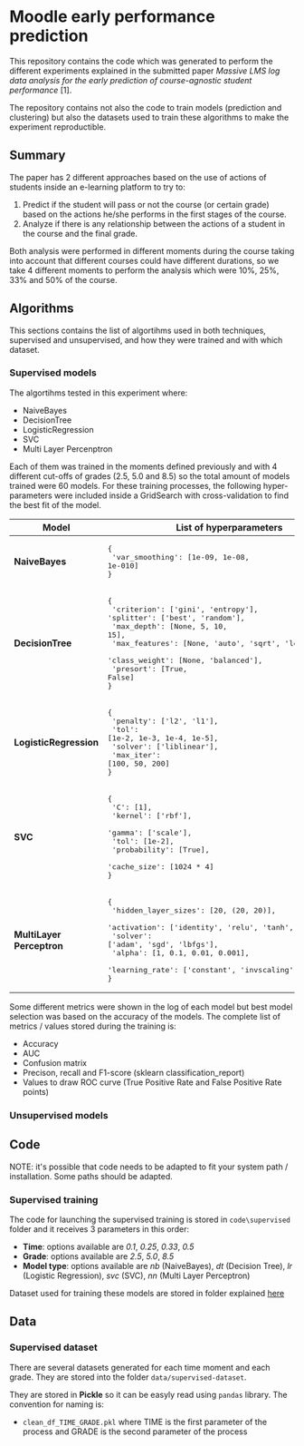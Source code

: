 # Moodle early performance prediction

This repository contains the code which was generated to perform the different experiments explained in the submitted paper *Massive LMS log data analysis for the early prediction of course-agnostic student performance* [1].

The repository contains not also the code to train models (prediction and clustering) but also the datasets used to train these algorithms to make the experiment reproductible.

## Summary

The paper has 2 different approaches based on the use of actions of students inside an e-learning platform to try to:

1. Predict if the student will pass or not the course (or certain grade) based on the actions he/she performs in the first stages of the course.
2. Analyze if there is any relationship between the actions of a student in the course and the final grade.

Both analysis were performed in different moments during the course taking into account that different courses could have different durations, so we take 4 different moments to perform the analysis which were 10%, 25%, 33% and 50% of the course.

## Algorithms

This sections contains the list of algortihms used in both techniques, supervised and unsupervised, and how they were trained and with which dataset.

### Supervised models

The algortihms tested in this experiment where:

* NaiveBayes
* DecisionTree
* LogisticRegression
* SVC
* Multi Layer Percenptron

Each of them was trained in the moments defined previously and with 4 different cut-offs of grades (2.5, 5.0 and 8.5) so the total amount of models trained were 60 models. For these training processes, the following hyper-parameters were included inside a GridSearch with cross-validation to find the best fit of the model.

| Model                     | List of hyperparameters |
|---------------------------|-------------------------|
| **NaiveBayes**            | <pre lang="python">{<br/> 'var_smoothing': [1e-09, 1e-08, 1e-010]<br/>} </pre>|
| **DecisionTree**          | <pre lang="python">{<br/> 'criterion': ['gini', 'entropy'], 'splitter': ['best', 'random'],<br/> 'max_depth': [None, 5, 10, 15],<br/> 'max_features': [None, 'auto', 'sqrt', 'log2'],<br/> 'class_weight': [None, 'balanced'], <br/> 'presort': [True, False]<br/>}</pre> |
| **LogisticRegression**    | <pre lang="python">{<br/> 'penalty': ['l2', 'l1'],<br/> 'tol': [1e-2, 1e-3, 1e-4, 1e-5],<br/> 'solver': ['liblinear'],<br/> 'max_iter': [100, 50, 200]<br/>}</pre> |
| **SVC**                   | <pre lang="python">{<br/> 'C': [1],<br/> 'kernel': ['rbf'],<br/> 'gamma': ['scale'],<br/> 'tol': [1e-2],<br/> 'probability': [True],<br/> 'cache_size': [1024 * 4]<br/>}</pre> |
| **MultiLayer Perceptron** | <pre lang="python">{<br/> 'hidden_layer_sizes': [20, (20, 20)],<br/> 'activation': ['identity', 'relu', 'tanh', 'relu'],<br/> 'solver': ['adam', 'sgd', 'lbfgs'],<br/> 'alpha': [1, 0.1, 0.01, 0.001],<br/> 'learning_rate': ['constant', 'invscaling', 'adaptive']<br/>}</pre> |

Some different metrics were shown in the log of each model but best model selection was based on the accuracy of the models. The complete list of metrics / values stored during the training is:

* Accuracy
* AUC
* Confusion matrix
* Precison, recall and F1-score (sklearn classification_report)
* Values to draw ROC curve (True Positive Rate and False Positive Rate points)

### Unsupervised models

## Code

NOTE: it's possible that code needs to be adapted to fit your system path / installation. Some paths should be adapted.

### Supervised training

The code for launching the supervised training is stored in `code\supervised` folder and it receives 3 parameters in this order:

* **Time**: options available are *0.1*, *0.25*, *0.33*, *0.5*
* **Grade**: options available are *2.5*, *5.0*, *8.5*
* **Model type**: options available are *nb* (NaiveBayes), *dt* (Decision Tree), *lr* (Logistic Regression), *svc* (SVC), *nn* (Multi Layer Perceptron)

Dataset used for training these models are stored in folder explained [here](#supervised-dataset)

## Data 

### Supervised dataset

There are several datasets generated for each time moment and each grade. They are stored into the folder `data/supervised-dataset`.

They are stored in **Pickle** so it can be easyly read using `pandas` library. The convention for naming is:

* `clean_df_TIME_GRADE.pkl` where TIME is the first parameter of the process and GRADE is the second parameter of the process